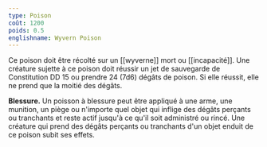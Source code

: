 ```yaml
---
type: Poison
coût: 1200
poids: 0.5
englishname: Wyvern Poison
---
```

Ce poison doit être récolté sur un [[wyverne]] mort ou [[incapacité]]. Une créature sujette à ce poison doit réussir un jet de sauvegarde de Constitution DD 15 ou prendre 24 (7d6) dégâts de poison. Si elle réussit, elle ne prend que la moitié des dégâts.

**Blessure.** Un poisson à blessure peut être appliqué à une arme, une munition, un piège ou n'importe quel objet qui inflige des dégâts perçants ou tranchants et reste actif jusqu'à ce qu'il soit administré ou rincé. Une créature qui prend des dégâts perçants ou tranchants d'un objet enduit de ce poison subit ses effets.
